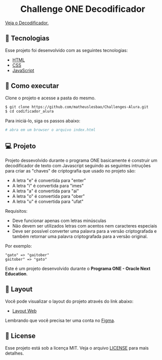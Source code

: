 <h1 align="center">
    <strong>Challenge ONE Decodificador</strong>
</h1>
<a href="https://matheuslesbao.github.io/Challenges-Alura/decoder_alura/index.html" target="_blank" > Veja o Decodificador. </a>


## 🧪 Tecnologias

Esse projeto foi desenvolvido com as seguintes tecnologias:

- [HTML](https://developer.mozilla.org/pt-BR/docs/Web/HTML)
- [CSS](https://developer.mozilla.org/pt-BR/docs/Web/CSS)
- [JavaScript](https://developer.mozilla.org/pt-BR/docs/Web/JavaScript)

## 🚀 Como executar

Clone o projeto e acesse a pasta do mesmo.

```bash
$ git clone https://github.com/matheuslesbao/Challenges-Alura.git
$ cd codificador_alura
```

Para iniciá-lo, siga os passos abaixo:

```bash
# abra em um browser o arquivo index.html
```


## 💻 Projeto

Projeto dessevolvido durante o programa ONE basicamente é construir um decodificador de texto com Javascript seguindo as seguintes intruções para criar as "chaves" de criptografia que usado no projeto são:
- A letra "e" é convertida para "enter"
- A letra "i" é convertida para "imes"
- A letra "a" é convertida para "ai"
- A letra "o" é convertida para "ober"
- A letra "u" é convertida para "ufat"

Requisitos:
- Deve funcionar apenas com letras minúsculas
- Não devem ser utilizados letras com acentos nem caracteres especiais
- Deve ser possível converter uma palavra para a versão criptografada e também retornar uma palavra criptografada para a versão original.

Por exemplo:
```
"gato" => "gaitober"
gaitober" => "gato"
```

Este é um projeto desenvolvido durante o **Programa ONE - Oracle Next Education**.

## 🔖 Layout

Você pode visualizar o layout do projeto através do link abaixo:

- [Layout Web](https://www.figma.com/file/B8s0vyp6l2KuUgRZbEFwAg/Alura-Challenge---Desafio-1---L%C3%B3gica-(Copy)?node-id=2%3A213&t=7dWUBrNDVcR4r55w-1)

Lembrando que você precisa ter uma conta no [Figma](http://figma.com/).
## 📝 License

Esse projeto está sob a licença MIT. Veja o arquivo [LICENSE](LICENSE) para mais detalhes.
